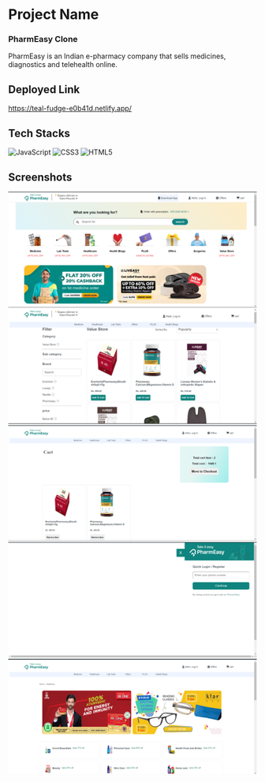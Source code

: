 
# Project Name

### PharmEasy Clone

PharmEasy is an Indian e-pharmacy company that sells medicines, diagnostics and telehealth online.


## Deployed Link
https://teal-fudge-e0b41d.netlify.app/

## Tech Stacks
![JavaScript](https://img.shields.io/badge/javascript-%23323330.svg?style=for-the-badge&logo=javascript&logoColor=%23F7DF1E)
![CSS3](https://img.shields.io/badge/css3-%231572B6.svg?style=for-the-badge&logo=css3&logoColor=white)
![HTML5](https://img.shields.io/badge/html5-%23E34F26.svg?style=for-the-badge&logo=html5&logoColor=white)




## Screenshots
<img src="https://github.com/gyan2501/Asset/blob/main/PE/pehome.png"/>
</br>
<img src="https://github.com/gyan2501/Asset/blob/main/PE/peproduct.png"/>
</br>

<img src="https://github.com/gyan2501/Asset/blob/main/PE/pecart.png"/>
</br>
<img src="https://github.com/gyan2501/Asset/blob/main/PE/pelogin.png"/>
</br>
<img src="https://github.com/gyan2501/Asset/blob/main/PE/peoffer.png"/>
